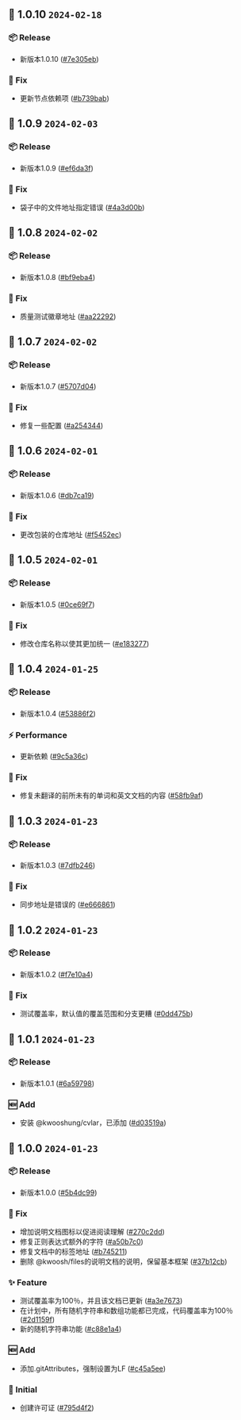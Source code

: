 ## 🎉 1.0.10 `2024-02-18`
### 📦 Release
- 新版本1.0.10 ([#7e305eb](https://github.com/kwooshung/Randoms/commit/7e305ebde44ec71d946eb4dd3d5ddb5bcacb98e7))
### 🐛 Fix
- 更新节点依赖项 ([#b739bab](https://github.com/kwooshung/Randoms/commit/b739bab728faf11e4c24df1f01cd3208ea6d6273))

## 🎉 1.0.9 `2024-02-03`
### 📦 Release
- 新版本1.0.9 ([#ef6da3f](https://github.com/kwooshung/Randoms/commit/ef6da3f9a9498237f052978601397e95147b3851))
### 🐛 Fix
- 袋子中的文件地址指定错误 ([#4a3d00b](https://github.com/kwooshung/Randoms/commit/4a3d00b2b35ebc4bf5614d8f03b077b7c6d32328))

## 🎉 1.0.8 `2024-02-02`
### 📦 Release
- 新版本1.0.8 ([#bf9eba4](https://github.com/kwooshung/Randoms/commit/bf9eba46ee9cfc73b1ba7c7af0940ffc7763169b))
### 🐛 Fix
- 质量测试徽章地址 ([#aa22292](https://github.com/kwooshung/Randoms/commit/aa22292f9ad29f827d1507a4e4a74c658e7f329e))

## 🎉 1.0.7 `2024-02-02`
### 📦 Release
- 新版本1.0.7 ([#5707d04](https://github.com/kwooshung/Randoms/commit/5707d04ec63f089a9fb8a9f8a76b6475e94a0bce))
### 🐛 Fix
- 修复一些配置 ([#a254344](https://github.com/kwooshung/Randoms/commit/a25434499ccae08d23cc55e53790cb4d0f74421b))

## 🎉 1.0.6 `2024-02-01`
### 📦 Release
- 新版本1.0.6 ([#db7ca19](https://github.com/kwooshung/Randoms/commit/db7ca194eb0d711fbc2c45618f786dc3eac4733a))
### 🐛 Fix
- 更改包装的仓库地址 ([#f5452ec](https://github.com/kwooshung/Randoms/commit/f5452ec067a9dbea64170a84cabdd6230be9d6f5))

## 🎉 1.0.5 `2024-02-01`
### 📦 Release
- 新版本1.0.5 ([#0ce69f7](https://github.com/kwooshung/Randoms/commit/0ce69f76f72cdc345b7defc9e4ae8eac01425d64))
### 🐛 Fix
- 修改仓库名称以使其更加统一 ([#e183277](https://github.com/kwooshung/Randoms/commit/e183277123766a7fc18b1152e5ae4ed0a1eca83d))

## 🎉 1.0.4 `2024-01-25`
### 📦 Release
- 新版本1.0.4 ([#53886f2](https://github.com/kwooshung/Randoms/commit/53886f290bc8b1e0d2301d51cfa30fe253c33959))
### ⚡ Performance
- 更新依赖 ([#9c5a36c](https://github.com/kwooshung/Randoms/commit/9c5a36c03c5c3f434a41ff34f439d522a6b58422))
### 🐛 Fix
- 修复未翻译的前所未有的单词和英文文档的内容 ([#58fb9af](https://github.com/kwooshung/Randoms/commit/58fb9af2da4dab907abc56f2107bb95344fda8d8))

## 🎉 1.0.3 `2024-01-23`
### 📦 Release
- 新版本1.0.3 ([#7dfb246](https://github.com/kwooshung/Randoms/commit/7dfb246555f0314391b12d7ecef68da4962e154f))
### 🐛 Fix
- 同步地址是错误的 ([#e666861](https://github.com/kwooshung/Randoms/commit/e6668611d81dc3799d4652ea6fc3bfd68cc017ef))

## 🎉 1.0.2 `2024-01-23`
### 📦 Release
- 新版本1.0.2 ([#f7e10a4](https://github.com/kwooshung/Randoms/commit/f7e10a46811019178d7c4711def8fb07af9d8e60))
### 🐛 Fix
- 测试覆盖率，默认值的覆盖范围和分支更糟 ([#0dd475b](https://github.com/kwooshung/Randoms/commit/0dd475b0aa370cc584563fe7f35e2460e08a0e7b))

## 🎉 1.0.1 `2024-01-23`
### 📦 Release
- 新版本1.0.1 ([#6a59798](https://github.com/kwooshung/Randoms/commit/6a5979824461b4bd79a84dc321cff30fc5b6b858))
### 🆕 Add
- 安装 @kwooshung/cvlar，已添加 ([#d03519a](https://github.com/kwooshung/Randoms/commit/d03519a9b0ddd3df739b029e60d8aaf97fd71088))

## 🎉 1.0.0 `2024-01-23`
### 📦 Release
- 新版本1.0.0 ([#5b4dc99](https://github.com/kwooshung/Randoms/commit/5b4dc99eaf9e47d83b135568cd6ac3ee28314c3b))
### 🐛 Fix
- 增加说明文档图标以促进阅读理解 ([#270c2dd](https://github.com/kwooshung/Randoms/commit/270c2ddd9ed91a7ea7d2265020cc9dcb21f77b12))
- 修复正则表达式额外的字符 ([#a50b7c0](https://github.com/kwooshung/Randoms/commit/a50b7c07339b0084478c846b5fe675225442dfd0))
- 修复文档中的标签地址 ([#b745211](https://github.com/kwooshung/Randoms/commit/b7452116b13812c6ac058228d875f124ff68df36))
- 删除 @kwoosh/files的说明文档的说明，保留基本框架 ([#37b12cb](https://github.com/kwooshung/Randoms/commit/37b12cb9edae4859f407a6f5c5a234df0445bf06))
### ✨ Feature
- 测试覆盖率为100％，并且该文档已更新 ([#a3e7673](https://github.com/kwooshung/Randoms/commit/a3e767357675a2fc349510572ccaa52b72dad507))
- 在计划中，所有随机字符串和数组功能都已完成，代码覆盖率为100％ ([#2d1159f](https://github.com/kwooshung/Randoms/commit/2d1159fc6f99ddd0769bc605a17c9269f271627e))
- 新的随机字符串功能 ([#c88e1a4](https://github.com/kwooshung/Randoms/commit/c88e1a4e5511e913a6194df93b9e4c07a504813e))
### 🆕 Add
- 添加.gitAttributes，强制设置为LF ([#c45a5ee](https://github.com/kwooshung/Randoms/commit/c45a5ee2722626b288c3088492f23fd9ef886452))
### 🍻 Initial
- 创建许可证 ([#795d4f2](https://github.com/kwooshung/Randoms/commit/795d4f2ad6c17e7bcda8077242dc71464bfaee74))
